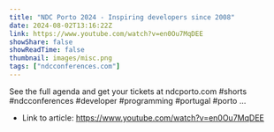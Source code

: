 ```yaml
---
title: "NDC Porto 2024 - Inspiring developers since 2008"
date: 2024-08-02T13:16:22Z
link: https://www.youtube.com/watch?v=en0Ou7MqDEE
showShare: false
showReadTime: false
thumbnail: images/misc.png
tags: ["ndcconferences.com"]
---
```

See the full agenda and get your tickets at ndcporto.com #shorts #ndcconferences #developer #programming #portugal #porto ...

- Link to article: https://www.youtube.com/watch?v=en0Ou7MqDEE